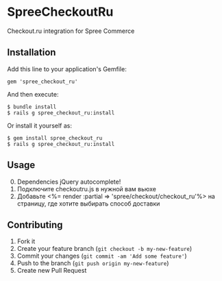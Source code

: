 # SpreeCheckoutRu

Checkout.ru integration for Spree Commerce

## Installation

Add this line to your application's Gemfile:

    gem 'spree_checkout_ru'

And then execute:

    $ bundle install
    $ rails g spree_checkout_ru:install

Or install it yourself as:

    $ gem install spree_checkout_ru
    $ rails g spree_checkout_ru:install

## Usage

0. Dependencies jQuery autocomplete!
1. Подключите checkoutru.js в нужной вам вьюхе
2. Добавьте <%= render :partial => 'spree/checkout/checkout_ru'%> на страницу, где хотите выбирать способ доставки

## Contributing

1. Fork it
2. Create your feature branch (`git checkout -b my-new-feature`)
3. Commit your changes (`git commit -am 'Add some feature'`)
4. Push to the branch (`git push origin my-new-feature`)
5. Create new Pull Request
